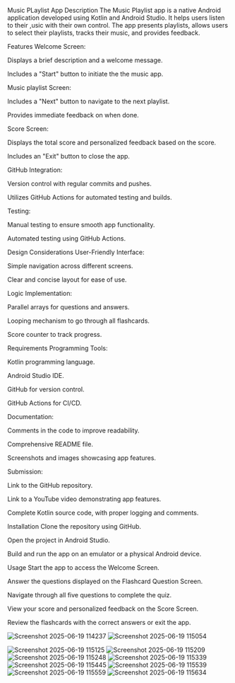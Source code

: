Music PLaylist App
Description
The Music Playlist app is a native Android application developed using Kotlin and Android Studio. It helps users listen to their ,usic with their own control. The app presents playlists, allows users to select their playlists, tracks their music, and provides feedback.

Features
Welcome Screen:

Displays a brief description and a welcome message.

Includes a "Start" button to initiate the the music app.

Music playlist Screen:


Includes a "Next" button to navigate to the next playlist.

Provides immediate feedback on when done.

Score Screen:

Displays the total score and personalized feedback based on the score.


Includes an "Exit" button to close the app.

GitHub Integration:

Version control with regular commits and pushes.

Utilizes GitHub Actions for automated testing and builds.

Testing:

Manual testing to ensure smooth app functionality.

Automated testing using GitHub Actions.

Design Considerations
User-Friendly Interface:

Simple navigation across different screens.

Clear and concise layout for ease of use.

Logic Implementation:

Parallel arrays for questions and answers.

Looping mechanism to go through all flashcards.

Score counter to track progress.

Requirements
Programming Tools:

Kotlin programming language.

Android Studio IDE.

GitHub for version control.

GitHub Actions for CI/CD.

Documentation:

Comments in the code to improve readability.

Comprehensive README file.

Screenshots and images showcasing app features.

Submission:

Link to the GitHub repository.

Link to a YouTube video demonstrating app features.

Complete Kotlin source code, with proper logging and comments.

Installation
Clone the repository using GitHub.

Open the project in Android Studio.

Build and run the app on an emulator or a physical Android device.

Usage
Start the app to access the Welcome Screen.

Answer the questions displayed on the Flashcard Question Screen.

Navigate through all five questions to complete the quiz.

View your score and personalized feedback on the Score Screen.

Review the flashcards with the correct answers or exit the app.


![Screenshot 2025-06-19 114237](https://github.com/user-attachments/assets/48cfbde5-b87a-471a-90fe-649e18672a7e)
![Screenshot 2025-06-19 115054](https://github.com/user-attachments/assets/06538a01-2660-4219-98a1-6354d3039fac)

![Screenshot 2025-06-19 115125](https://github.com/user-attachments/assets/b91b521f-6f9c-4378-8ca6-680f7741ca6f)
![Screenshot 2025-06-19 115209](https://github.com/user-attachments/assets/a3840755-fd7b-4560-ac6d-5b1728514ee7)
![Screenshot 2025-06-19 115248](https://github.com/user-attachments/assets/d6786ca1-d105-4ffd-a63b-e3153def43f9)
![Screenshot 2025-06-19 115339](https://github.com/user-attachments/assets/b63e338d-f79c-48f3-a236-9e23a8b7af56)
![Screenshot 2025-06-19 115445](https://github.com/user-attachments/assets/b64cdb16-e980-4cba-8b72-8b48b6c33d41)
![Screenshot 2025-06-19 115539](https://github.com/user-attachments/assets/c855f6cb-518e-4361-b6a4-1c2166159e34)
![Screenshot 2025-06-19 115559](https://github.com/user-attachments/assets/219879ba-8fdb-4814-9106-961477e43c8d)
![Screenshot 2025-06-19 115634](https://github.com/user-attachments/assets/e20c63e5-eb26-4859-8396-63ea6502a9bd)










